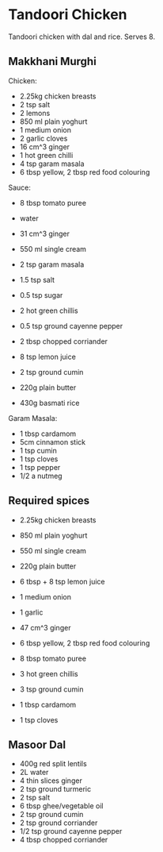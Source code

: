 Tandoori Chicken
==========

Tandoori chicken with dal and rice. Serves 8.

Makkhani Murghi
---------------------

Chicken:

- 2.25kg chicken breasts
- 2 tsp salt
- 2 lemons
- 850 ml plain yoghurt
- 1 medium onion
- 2 garlic cloves
- 16 cm^3 ginger
- 1 hot green chilli
- 4 tsp garam masala
- 6 tbsp yellow, 2 tbsp red food colouring

Sauce:

- 8 tbsp tomato puree
- water
- 31 cm^3 ginger
- 550 ml single cream
- 2 tsp garam masala
- 1.5 tsp salt
- 0.5 tsp sugar
- 2 hot green chillis
- 0.5 tsp ground cayenne pepper
- 2 tbsp chopped corriander
- 8 tsp lemon juice
- 2 tsp ground cumin
- 220g plain butter

- 430g basmati rice

Garam Masala:

- 1 tbsp cardamom
- 5cm cinnamon stick
- 1 tsp cumin
- 1 tsp cloves
- 1 tsp pepper
- 1/2 a nutmeg



Required spices
--------------------

- 2.25kg chicken breasts
- 850 ml plain yoghurt
- 550 ml single cream
- 220g plain butter
- 6 tbsp + 8 tsp lemon juice

- 1 medium onion
- 1 garlic

- 47 cm^3 ginger
- 6 tbsp yellow, 2 tbsp red food colouring
- 8 tbsp tomato puree
- 3 hot green chillis
- 3 tsp ground cumin
- 1 tbsp cardamom
- 1 tsp cloves


Masoor Dal
---------------

- 400g red split lentils
- 2L water
- 4 thin slices ginger
- 2 tsp ground turmeric
- 2 tsp salt
- 6 tbsp ghee/vegetable oil
- 2 tsp ground cumin
- 2 tsp ground corriander
- 1/2 tsp ground cayenne pepper
- 4 tbsp chopped corriander